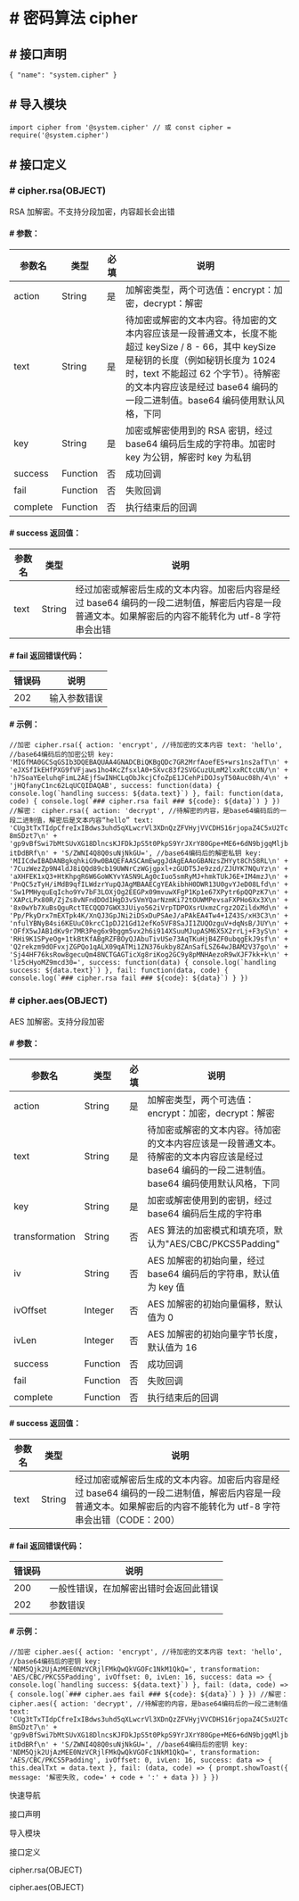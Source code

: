 <!-- 源地址: https://iot.mi.com/vela/quickapp/zh/features/security/cipher.html -->

# # 密码算法 cipher

## # 接口声明

``` { "name": "system.cipher" } ```

## # 导入模块

``` import cipher from '@system.cipher' // 或 const cipher = require('@system.cipher') ```

## # 接口定义

### # cipher.rsa(OBJECT)

RSA 加解密。不支持分段加密，内容超长会出错

#### # 参数：

参数名 | 类型 | 必填 | 说明  
---|---|---|---  
action | String | 是 | 加解密类型，两个可选值：encrypt：加密，decrypt：解密  
text | String | 是 | 待加密或解密的文本内容。待加密的文本内容应该是一段普通文本，长度不能超过 keySize / 8 - 66，其中 keySize 是秘钥的长度（例如秘钥长度为 1024 时，text 不能超过 62 个字节）。待解密的文本内容应该是经过 base64 编码的一段二进制值。base64 编码使用默认风格，下同  
key | String | 是 | 加密或解密使用到的 RSA 密钥，经过 base64 编码后生成的字符串。加密时 key 为公钥，解密时 key 为私钥  
success | Function | 否 | 成功回调  
fail | Function | 否 | 失败回调  
complete | Function | 否 | 执行结束后的回调  
  
#### # success 返回值：

参数名 | 类型 | 说明  
---|---|---  
text | String | 经过加密或解密后生成的文本内容。加密后内容是经过 base64 编码的一段二进制值，解密后内容是一段普通文本。如果解密后的内容不能转化为 utf-8 字符串会出错  
  
#### # fail 返回错误代码：

错误码 | 说明  
---|---  
202 | 输入参数错误  
  
#### # 示例：

``` //加密 cipher.rsa({ action: 'encrypt', //待加密的文本内容 text: 'hello', //base64编码后的加密公钥 key: 'MIGfMA0GCSqGSIb3DQEBAQUAA4GNADCBiQKBgQDc7GR2MrfAoefES+wrs1ns2afT\n' + 'eJXSfIkEHfPXG9fVFjaws1ho4KcZfsxlA0+SXvc83f2SVGCuzULmM2lxxRCtcUN/\n' + 'h7SoaYEeluhqFimL2AEjfSwINHCLqObJkcjCfoZpE1JCehPiDOJsyT50Auc08h/4\n' + 'jHQfanyC1nc62LqUCQIDAQAB', success: function(data) { console.log(`handling success: ${data.text}`) }, fail: function(data, code) { console.log(`### cipher.rsa fail ### ${code}: ${data}`) } }) //解密： cipher.rsa({ action: 'decrypt', //待解密的内容，是base64编码后的一段二进制值，解密后是文本内容“hello” text: 'CUg3tTxTIdpCfreIxIBdws3uhd5qXLwcrVl3XDnQzZFVHyjVVCDHS16rjopaZ4C5xU2Tc8mSDzt7\n' + 'gp9vBfSwi7bMtSUvXG18DlncsKJFDkJpS5t0PkpS9YrJXrY80Gpe+ME6+6dN9bjgqMljbitDdBRf\n' + 'S/ZWNI4Q8Q0suNjNkGU=', //base64编码后的解密私钥 key: 'MIICdwIBADANBgkqhkiG9w0BAQEFAASCAmEwggJdAgEAAoGBANzsZHYyt8Ch58RL\n' + '7CuzWezZp9N4ldJ8iQQd89cb19UWNrCzWGjgpxl+zGUDT5Je9zzd/ZJUYK7NQuYz\n' + 'aXHFEK1xQ3+HtKhpgR6W6GoWKYvYASN9LAg0cIuo5smRyMJ+hmkTUkJ6E+IM4mzJ\n' + 'PnQC5zTyH/iMdB9qfILWdzrYupQJAgMBAAECgYEAkibhH0DWR13U0gvYJeD08Lfd\n' + 'Sw1PMHyquEqIcho9Yv7bF3LOXjOg2EEGPx09mvuwXFgP1Kp1e67XPytr6pQQPzK7\n' + 'XAPcLPx80R/ZjZs8vNFndDOd1HgD3vSVmYQarNzmKi72tOUWMPevsaFXPHo6Xx3X\n' + '8x0wYb7XuBsQguRctTECQQD7GWX3JUiyo562iVrpTDPOXsrUxmzCrgz2OZildxMd\n' + 'Pp/PkyDrx7mEXTpk4K/XnQJ3GpJNi2iDSxDuPSAeJ/aPAkEA4Tw4+1Z43S/xH3C3\n' + 'nfulYBNyB4si6KEUuC0krcC1pDJ21Gd12efKo5VF8SaJI1ZUQOzguV+dqNsB/JUY\n' + 'OFfX5wJAB1dKv9r7MR3Peg6x9bggm5vx2h6i914XSuuMJupASM6X5X2rrLj+F3yS\n' + 'RHi9K1SPyeOg+1tkBtKfABgRZFBOyQJAbuTivUSe73AqTKuHjB4ZF0ubqgEkJ9sf\n' + 'Q2rekzm9dOFvxjZGPQo1qALX09qATMi1ZN376ukby8ZAnSafLSZ64wJBAM2V37go\n' + 'Sj44HF76ksRow8gecuQm48NCTGAGTicXg8riKog2GC9y8pMNHAezoR9wXJF7kk+k\n' + 'lz5cHyoMZ9mcd30=', success: function(data) { console.log(`handling success: ${data.text}`) }, fail: function(data, code) { console.log(`### cipher.rsa fail ### ${code}: ${data}`) } }) ```

### # cipher.aes(OBJECT)

AES 加解密。支持分段加密

#### # 参数：

参数名 | 类型 | 必填 | 说明  
---|---|---|---  
action | String | 是 | 加解密类型，两个可选值：encrypt：加密，decrypt：解密  
text | String | 是 | 待加密或解密的文本内容。待加密的文本内容应该是一段普通文本。待解密的文本内容应该是经过 base64 编码的一段二进制值。base64 编码使用默认风格，下同  
key | String | 是 | 加密或解密使用到的密钥，经过 base64 编码后生成的字符串  
transformation | String | 否 | AES 算法的加密模式和填充项，默认为"AES/CBC/PKCS5Padding"  
iv | String | 否 | AES 加解密的初始向量，经过 base64 编码后的字符串，默认值为 key 值  
ivOffset | Integer | 否 | AES 加解密的初始向量偏移，默认值为 0  
ivLen | Integer | 否 | AES 加解密的初始向量字节长度，默认值为 16  
success | Function | 否 | 成功回调  
fail | Function | 否 | 失败回调  
complete | Function | 否 | 执行结束后的回调  
  
#### # success 返回值：

参数名 | 类型 | 说明  
---|---|---  
text | String | 经过加密或解密后生成的文本内容。加密后内容是经过 base64 编码的一段二进制值，解密后内容是一段普通文本。如果解密后的内容不能转化为 utf-8 字符串会出错（CODE：200）  
  
#### # fail 返回错误代码：

错误码 | 说明  
---|---  
200 | 一般性错误，在加解密出错时会返回此错误  
202 | 参数错误  
  
#### # 示例：

``` //加密 cipher.aes({ action: 'encrypt', //待加密的文本内容 text: 'hello', //base64编码后的密钥 key: 'NDM5Qjk2UjAzMEE0NzVCRjlFMkQwQkVGOFc1NkM1QkQ=', transformation: 'AES/CBC/PKCS5Padding', ivOffset: 0, ivLen: 16, success: data => { console.log(`handling success: ${data.text}`) }, fail: (data, code) => { console.log(`### cipher.aes fail ### ${code}: ${data}`) } }) //解密： cipher.aes({ action: 'decrypt', //待解密的内容，是base64编码后的一段二进制值 text: 'CUg3tTxTIdpCfreIxIBdws3uhd5qXLwcrVl3XDnQzZFVHyjVVCDHS16rjopaZ4C5xU2Tc8mSDzt7\n' + 'gp9vBfSwi7bMtSUvXG18DlncsKJFDkJpS5t0PkpS9YrJXrY80Gpe+ME6+6dN9bjgqMljbitDdBRf\n' + 'S/ZWNI4Q8Q0suNjNkGU=', //base64编码后的密钥 key: 'NDM5Qjk2UjAzMEE0NzVCRjlFMkQwQkVGOFc1NkM1QkQ=', transformation: 'AES/CBC/PKCS5Padding', ivOffset: 0, ivLen: 16, success: data => { this.dealTxt = data.text }, fail: (data, code) => { prompt.showToast({ message: '解密失败, code=' + code + ':' + data }) } }) ```

快速导航

接口声明

导入模块

接口定义

cipher.rsa(OBJECT)

cipher.aes(OBJECT)
